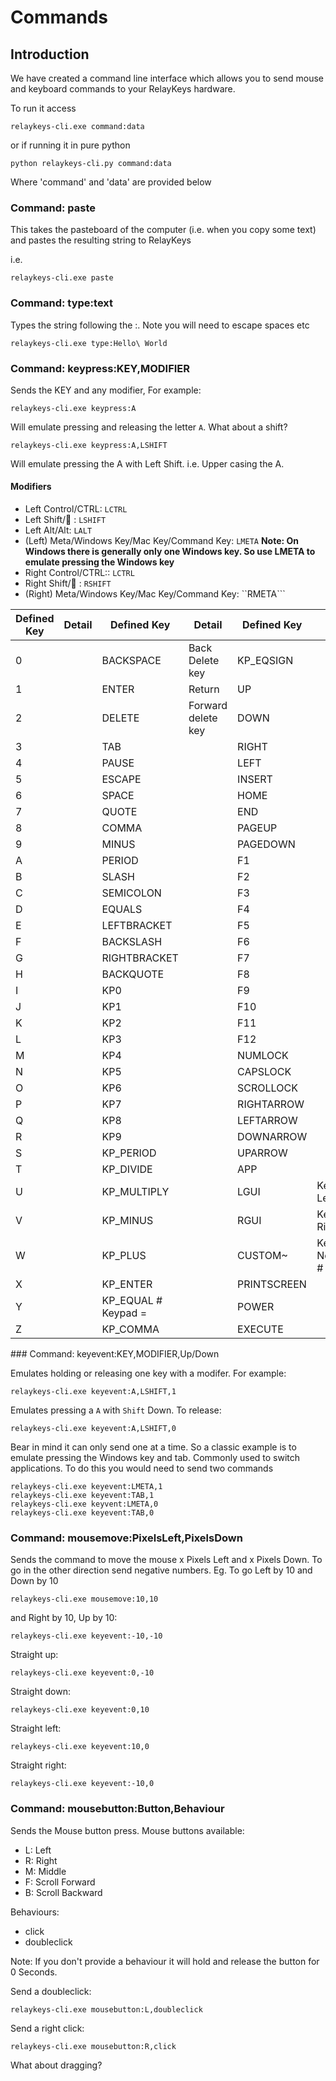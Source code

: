 # Commands

## Introduction

We have created a command line interface which allows you to send mouse and keyboard commands to your RelayKeys hardware. 

To run it access 

``relaykeys-cli.exe command:data``

or if running it in pure python

``python relaykeys-cli.py command:data``

Where 'command' and 'data' are provided below

### Command: paste

This takes the pasteboard of the computer (i.e. when you copy some text) and pastes the resulting string to RelayKeys

i.e. 

``relaykeys-cli.exe paste``


### Command: type:text

Types the string following the :. Note you will need to escape spaces etc 

``relaykeys-cli.exe type:Hello\ World``


### Command: keypress:KEY,MODIFIER

Sends the KEY and any modifier, For example:


``relaykeys-cli.exe keypress:A``

Will emulate pressing and releasing the letter `A`. What about a shift?

``relaykeys-cli.exe keypress:A,LSHIFT``

Will emulate pressing the A with Left Shift. i.e. Upper casing the A. 


#### Modifiers

* Left Control/CTRL: ``LCTRL``
* Left Shift/🔼 : ``LSHIFT``
* Left Alt/Alt: ``LALT``
* (Left) Meta/Windows Key/Mac Key/Command Key: ``LMETA`` **Note: On Windows there is generally only one Windows key. So use LMETA to emulate pressing the Windows key**
* Right Control/CTRL:: ``LCTRL``
* Right Shift/🔼 : ``RSHIFT``
* (Right) Meta/Windows Key/Mac Key/Command Key: ``RMETA``` 


| Defined Key | Detail | Defined Key          | Detail             | Defined Key | Detail                    | Defined Key       | Detail |
|-------------|--------|----------------------|--------------------|-------------|---------------------------|-------------------|--------|
| 0           |        | BACKSPACE            | Back Delete key    | KP_EQSIGN   |                           | HELP              |        |
| 1           |        | ENTER                | Return             | UP          |                           | MENU              |        |
| 2           |        | DELETE               | Forward delete key | DOWN        |                           | SELECT            |        |
| 3           |        | TAB                  |                    | RIGHT       |                           | STOP              |        |
| 4           |        | PAUSE                |                    | LEFT        |                           | AGAIN             |        |
| 5           |        | ESCAPE               |                    | INSERT      |                           | UNDO              |        |
| 6           |        | SPACE                |                    | HOME        |                           | CUT               |        |
| 7           |        | QUOTE                |                    | END         |                           | COPY              |        |
| 8           |        | COMMA                |                    | PAGEUP      |                           | PASTE             |        |
| 9           |        | MINUS                |                    | PAGEDOWN    |                           | FIND              |        |
| A           |        | PERIOD               |                    | F1          |                           | MUTE              |        |
| B           |        | SLASH                |                    | F2          |                           | VOLUP             |        |
| C           |        | SEMICOLON            |                    | F3          |                           | VOLDOWN           |        |
| D           |        | EQUALS               |                    | F4          |                           | LOCKING_CAPSLOCK  |        |
| E           |        | LEFTBRACKET          |                    | F5          |                           | LOCKING_NUMLOCK   |        |
| F           |        | BACKSLASH            |                    | F6          |                           | LOCKING_SCROLLOCK |        |
| G           |        | RIGHTBRACKET         |                    | F7          |                           | ALTERASE          |        |
| H           |        | BACKQUOTE            |                    | F8          |                           | ATTENTION         |        |
| I           |        | KP0                  |                    | F9          |                           | CANCEL            |        |
| J           |        | KP1                  |                    | F10         |                           | CLEAR             |        |
| K           |        | KP2                  |                    | F11         |                           | PRIOR             |        |
| L           |        | KP3                  |                    | F12         |                           | RETURN            |        |
| M           |        | KP4                  |                    | NUMLOCK     |                           | SEPARATOR         |        |
| N           |        | KP5                  |                    | CAPSLOCK    |                           | OUT 0xA0          |        |
| O           |        | KP6                  |                    | SCROLLOCK   |                           | OPER 0xA1         |        |
| P           |        | KP7                  |                    | RIGHTARROW  |                           |                   |        |
| Q           |        | KP8                  |                    | LEFTARROW   |                           |                   |        |
| R           |        | KP9                  |                    | DOWNARROW   |                           |                   |        |
| S           |        | KP_PERIOD            |                    | UPARROW     |                           |                   |        |
| T           |        | KP_DIVIDE            |                    | APP         |                           |                   |        |
| U           |        | KP_MULTIPLY          |                    | LGUI        | Keyboard Left GUI         |                   |        |
| V           |        | KP_MINUS             |                    | RGUI        | Keyboard Right GUI        |                   |        |
| W           |        | KP_PLUS              |                    | CUSTOM\~    | Keyboard Non-US \# and \~ |                   |        |
| X           |        | KP_ENTER             |                    | PRINTSCREEN |                           |                   |        |
| Y           |        | KP_EQUAL \# Keypad = |                    | POWER       |                           |                   |        |
| Z           |        | KP_COMMA             |                    | EXECUTE     |                           |                   |        |

### Command: keyevent:KEY,MODIFIER,Up/Down


Emulates holding or releasing one key with a modifer. For example:

``relaykeys-cli.exe keyevent:A,LSHIFT,1``

Emulates pressing a `A` with `Shift` Down.
To release: 

``relaykeys-cli.exe keyevent:A,LSHIFT,0``

Bear in mind it can only send one at a time. So a classic example is to emulate pressing the Windows key and tab. Commonly used to switch applications. To do this you would need to send two commands

	relaykeys-cli.exe keyevent:LMETA,1
	relaykeys-cli.exe keyevent:TAB,1
	relaykeys-cli.exe keyvent:LMETA,0
	relaykeys-cli.exe keyevent:TAB,0


### Command: mousemove:PixelsLeft,PixelsDown

Sends the command to move the mouse x Pixels Left and x Pixels Down. To go in the other direction send negative numbers. Eg. To go Left by 10 and Down by 10

``relaykeys-cli.exe mousemove:10,10``

and Right by 10, Up by 10: 

``relaykeys-cli.exe keyevent:-10,-10``

Straight up:

``relaykeys-cli.exe keyevent:0,-10``

Straight down:

``relaykeys-cli.exe keyevent:0,10``

Straight left:

``relaykeys-cli.exe keyevent:10,0``

Straight right:

``relaykeys-cli.exe keyevent:-10,0``


### Command: mousebutton:Button,Behaviour

Sends the Mouse button press. Mouse buttons available:

* L: Left
* R: Right
* M: Middle
* F: Scroll Forward
* B: Scroll Backward

Behaviours:

* click
* doubleclick

Note: If you don't provide a behaviour it will hold and release the button for 0 Seconds. 

Send a doubleclick:

``relaykeys-cli.exe mousebutton:L,doubleclick``

Send a right click:

``relaykeys-cli.exe mousebutton:R,click``

What about dragging? 

